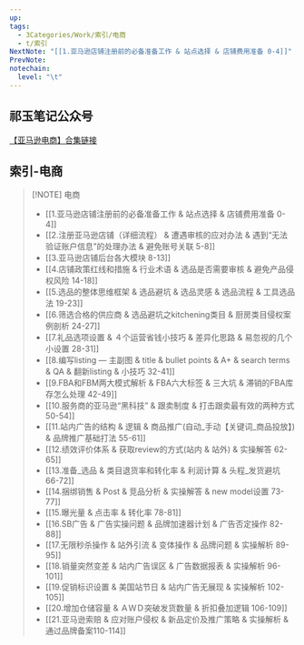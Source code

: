 ```yaml
---
up: 
tags:
  - 3Categories/Work/索引/电商
  - t/索引
NextNote: "[[1.亚马逊店铺注册前的必备准备工作 & 站点选择 & 店铺费用准备 0-4]]"
PrevNote: 
notechain:
  level: "\t"
---
```

## 祁玉笔记公众号
[【亚马逊电商】合集链接](https://mp.weixin.qq.com/mp/appmsgalbum?__biz=Mzg2NTU4MjQ5OA==&action=getalbum&album_id=3855073724957261829#wechat_redirect)


## 索引-电商
> [!NOTE] 电商
> - [[1.亚马逊店铺注册前的必备准备工作 & 站点选择 & 店铺费用准备 0-4]]
> - [[2.注册亚马逊店铺（详细流程） & 遭遇审核的应对办法 & 遇到“无法验证账户信息”的处理办法 & 避免账号关联 5-8]]
> - [[3.亚马逊店铺后台各大模块 8-13]]
> - [[4.店铺政策红线和措施 & 行业术语 & 选品是否需要审核 & 避免产品侵权风险 14-18]]
> - [[5.选品的整体思维框架 & 选品避坑 & 选品灵感 & 选品流程 & 工具选品法 19-23]]
> - [[6.筛选合格的供应商 & 选品避坑之kitchening类目 & 厨房类目侵权案例剖析 24-27]]
> - [[7.礼品选项设置 & ４个运营省钱小技巧 & 差异化思路 & 易忽视的几个小设置 28-31]]
> - [[8.编写listing — 主副图 & title & bullet points & A+ & search terms & QA & 翻新listing & 小技巧 32-41]]
> - [[9.FBA和FBM两大模式解析 & FBA六大标签 & 三大坑 & 滞销的FBA库存怎么处理 42-49]]
> - [[10.服务商的亚马逊“黑科技” & 跟卖制度 & 打击跟卖最有效的两种方式 50-54]]
> - [[11.站内广告的结构 & 逻辑 & 商品推广(自动_手动【关键词_商品投放】) & 品牌推广基础打法 55-61]]
> - [[12.绩效评价体系 & 获取review的方式(站内 & 站外) & 实操解答 62-65]]
> - [[13.准备_选品 & 类目退货率和转化率 & 利润计算 & 头程_发货避坑 66-72]]
> - [[14.捆绑销售 & Post & 竞品分析 & 实操解答 & new model设置 73-77]]
> - [[15.曝光量 & 点击率 & 转化率 78-81]]
> - [[16.SB广告 & 广告实操问题 & 品牌加速器计划 & 广告否定操作 82-88]]
> - [[17.无限秒杀操作 & 站外引流 & 变体操作 & 品牌问题 & 实操解析 89-95]]
> - [[18.销量突然变差 & 站内广告误区 & 广告数据报表 & 实操解析 96-101]]
> - [[19.促销标识设置 & 美国站节日 & 站内广告无展现 & 实操解析 102-105]]
> - [[20.增加仓储容量 & ＡＷＤ突破发货数量 & 折扣叠加逻辑 106-109]]
> - [[21.亚马逊索赔 & 应对账户侵权 & 新品定价及推广策略 & 实操解析 & 通过品牌备案110-114]]

